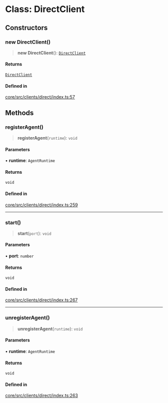 # Class: DirectClient

## Constructors

### new DirectClient()

> **new DirectClient**(): [`DirectClient`](DirectClient.md)

#### Returns

[`DirectClient`](DirectClient.md)

#### Defined in

[core/src/clients/direct/index.ts:57](https://github.com/ai16z/eliza/blob/d62ba1b3bd238d14ac669409dda20e8446e34da9/core/src/clients/direct/index.ts#L57)

## Methods

### registerAgent()

> **registerAgent**(`runtime`): `void`

#### Parameters

• **runtime**: `AgentRuntime`

#### Returns

`void`

#### Defined in

[core/src/clients/direct/index.ts:259](https://github.com/ai16z/eliza/blob/d62ba1b3bd238d14ac669409dda20e8446e34da9/core/src/clients/direct/index.ts#L259)

***

### start()

> **start**(`port`): `void`

#### Parameters

• **port**: `number`

#### Returns

`void`

#### Defined in

[core/src/clients/direct/index.ts:267](https://github.com/ai16z/eliza/blob/d62ba1b3bd238d14ac669409dda20e8446e34da9/core/src/clients/direct/index.ts#L267)

***

### unregisterAgent()

> **unregisterAgent**(`runtime`): `void`

#### Parameters

• **runtime**: `AgentRuntime`

#### Returns

`void`

#### Defined in

[core/src/clients/direct/index.ts:263](https://github.com/ai16z/eliza/blob/d62ba1b3bd238d14ac669409dda20e8446e34da9/core/src/clients/direct/index.ts#L263)
